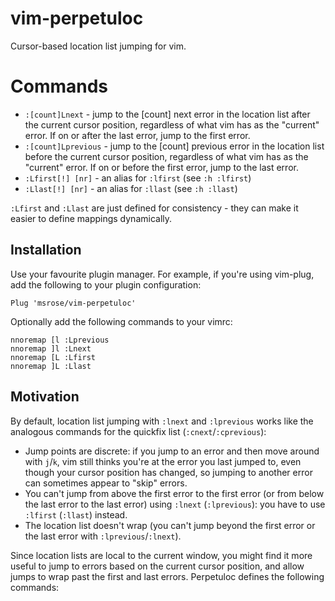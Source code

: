 # vim-perpetuloc

Cursor-based location list jumping for vim.

# Commands

- `:[count]Lnext` - jump to the [count] next error in the location list after the current cursor position, regardless of what vim has as the "current" error. If on or after the last error, jump to the first error.
- `:[count]Lprevious` - jump to the [count] previous error in the location list before the current cursor position, regardless of what vim has as the "current" error. If on or before the first error, jump to the last error.
- `:Lfirst[!] [nr]` - an alias for `:lfirst` (see `:h :lfirst`)
- `:Llast[!] [nr]` - an alias for `:llast` (see `:h :llast`)

`:Lfirst` and `:Llast` are just defined for consistency - they can make it easier to define mappings dynamically.

## Installation

Use your favourite plugin manager. For example, if you're using vim-plug, add the following to your plugin configuration:

```
Plug 'msrose/vim-perpetuloc'
```

Optionally add the following commands to your vimrc:

```
nnoremap [l :Lprevious
nnoremap ]l :Lnext
nnoremap [L :Lfirst
nnoremap ]L :Llast
```

## Motivation

By default, location list jumping with `:lnext` and `:lprevious` works like the analogous commands for the quickfix list (`:cnext`/`:cprevious`):

- Jump points are discrete: if you jump to an error and then move around with `j`/`k`, vim still thinks you're at the error you last jumped to, even though your cursor position has changed, so jumping to another error can sometimes appear to "skip" errors.
- You can't jump from above the first error to the first error (or from below the last error to the last error) using `:lnext` (`:lprevious`): you have to use `:lfirst` (`:llast`) instead.
- The location list doesn't wrap (you can't jump beyond the first error or the last error with `:lprevious`/`:lnext`).

Since location lists are local to the current window, you might find it more useful to jump to errors based on the current cursor position, and allow jumps to wrap past the first and last errors. Perpetuloc defines the following commands:
